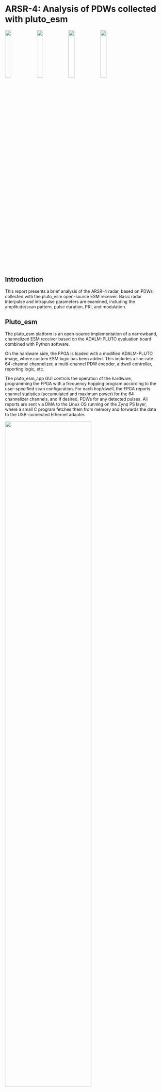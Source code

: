 # ARSR-4: Analysis of PDWs collected with pluto_esm
<img src="https://github.com/user-attachments/assets/87500873-1f59-4094-949e-ef7e03e506f0" width=20%>
<img src="https://github.com/user-attachments/assets/b6028ff0-afa0-477d-b4ee-cabb6d7d1f61" width=20%>
<img src="https://github.com/user-attachments/assets/43c5481e-17f0-4b02-97e4-dc6e5a06f665" width=20%>
<img src="https://github.com/user-attachments/assets/e69f4263-4187-4631-bfbe-59684714dd6d" width=20%>

## Introduction
This report presents a brief analysis of the ARSR-4 radar, based on PDWs collected with the pluto_esm open-source ESM receiver. Basic radar interpulse and intrapulse parameters are examined, including the amplitude/scan pattern, pulse duration, PRI, and modulation.

## Pluto_esm
The pluto_esm platform is an open-source implementation of a narrowband, channelized ESM receiver based on the ADALM-PLUTO evaluation board combined with Python software. 

On the hardware side, the FPGA is loaded with a modified ADALM-PLUTO image, where custom ESM logic has been added. This includes a line-rate 64-channel channelizer, a multi-channel PDW encoder, a dwell controller, reporting logic, etc.

The pluto_esm_app GUI controls the operation of the hardware, programming the FPGA with a frequency hopping program according to the user-specified scan configuration. For each hop/dwell, the FPGA reports channel statistics (accumulated and maximum power) for the 64 channelizer channels, and if desired, PDWs for any detected pulses. All reports are sent via DMA to the Linux OS running on the Zynq PS layer, where a small C program fetches them from memory and forwards the data to the USB-connected Ethernet adapter.

<img src="https://github.com/user-attachments/assets/87617445-a41e-4e44-8132-8c5be44d5f16" width=75%>

### Pluto_esm specifications
| Parameter            | Value                      |
|----------------------|:-----------:               |
| Transceiver          | AD9363                     |
| Tuning range         | 70-6000 MHz                | 
| Instantaneous BW     | 56 MHz                     |
| FPGA                 | XC7Z010                    |
| Data link            | 100M Ethernet (emulated)   |
| Channelizer channel count   | 64                  |
| Channelizer spacing (~BW)   | 0.96 MHz            |
| Channelizer sampling freq   | 1.92 MHz            |

### Pluto_esm PDWs
PDWs are stored by pluto_esm_app in json format. An example is annotated below:
```{"time": [2024, 12, 18, 15, 58, 29, 2, 353, 0], "sec_frac": 0.6321597099304199,   # logging timestamp
  "data": {
    "msg_seq_num": 0,               # internal message sequence number
    "msg_type": 32,                 # internal message type
    "dwell_seq_num": 0,             # dwell sequence number
    "pulse_seq_num": 7,             # per-channel pulse sequence number
    "pulse_channel": 37,            # channelizer channel index
    "pulse_threshold": 8,           # current threshold
    "pulse_power_accum": 1292,      # pulse power (I^2 + Q^2) accumulator
    "pulse_duration": 69,           # pulse duration, in channelizer channel cycles (1.92 MHz)
    "pulse_frequency": 0,           # currently unused
    "pulse_start_time": 320421454,  # pulse TOA, in system clock cycles (245.76 MHz, 4x the ADC sampling frequency)
    "buffered_frame_index": 0,      # internal IQ capture index
    "buffered_frame_valid": 1,      # IQ capture valid flag (capture memory is very limited, and coverage degrades with increasing pulse density)
    "buffered_frame_data": [[1, -1], [0, -1], ... ],  # raw IQ data of the pulse: 8 samples before the trigger point, 40 samples after
    "channel_frequency": 1252.8,    # channelizer channel frequency
    "dwell_channel_entry": {        # channel statistics (spectrum analyzer)
      "index": 37,                    # channelizer channel index
      "accum": 236740,                # channel power accumulator (I^2 + Q^2)
      "max": 102                      # channel power max value for the current dwell
    },
    "dwell_threshold_shift": 3,     # automatic threshold control setting
    "modulation_data": {                      # modulation analysis performed by pluto_esm_app using the raw IQ data
      "modulation_type": "FM",                  # frequency modulation - only LFM currently supported
      "LFM_slope": -15918.92858875841,          # calculated LFM slope, Hz/us
      "LFM_r_squared": 0.634858617417082,       # R^2 - goodness of fit of the calculated slope
      "LFM_mean_residual": 54475.58927354079    # mean residual of the slope fit
    }
  }
}
```

## Collection setup
* ARSR-4 to receiver: R=17 mi, $$\epsilon$$=-2.5&deg;.
* Data was collected using a vertically-polarized broadband (700-6000 MHz) antenna.
* To improve coverage, an emitter-specific config is used, which specifies a 314 ms dwell (not divisible by the PRI or scan time) near each of the two radar frequencies.
```
{
    "sim_mode": {"enable": 0, "filename": ""},
    "enable_recording": 0,
    "analysis_config": {
      "enable_pdw_recording": 1,
      "modulation_threshold": 0.25,
      "pulsed_emitter_search": {"expected_pulse_count": 0.1, "PW_range_scaling": [0.25, 1.25], "PRI_range_scaling": [0.75, 1.25]},
      "modulation_analysis": {"FM_threshold_residual": 0.05, "FM_threshold_r_squared": 0.5, "FM_threshold_slope": 1000, "FM_min_samples": 8}
    },
    "fast_lock_config": {"recalibration_interval": 600.0, "recalibration_pause": 2.0},
    "dwell_config": {"freq_start": 96.0, "freq_step": 48.0, "channel_step": 0.96},
    "scan_config": {
      "randomize_scan_order": 0,
      "include_freqs": [
          {"freq_range": [1250, 1255], "dwell_time": 0.31415926, "comment": "ARSR-4"},
          {"freq_range": [1334, 1338], "dwell_time": 0.31415926, "comment": "ARSR-4"}
      ],
      "exclude_freqs": []
    },
    "emitter_config": {
        "pulsed_emitters": [
            {"name": "ARSR-4",  "freq_range": [1200, 1400], "PW_range": [60, 90],     "PRI_range": [1500, 14000], "priority": 2, "threshold_dB": 9}
        ],
        "cw_emitters": []
    },
    "pluto_dma_reader_path": "../pluto_dma_reader/pluto_dma_reader",
    "pluto_credentials": {"username": "root", "password": "analog"},
    "graphics": {"fullscreen": 0, "noframe": 0}
}
```
## Collection analysis
* The `radar_analysis_ARSR_4.m` and `modulation_analysis.m` scripts are used to generate the plots and tables below.
* `analysis-20241218-155827-ARSR-4.log` contains the collected PDWs.
* MATLAB: R2023b

### Frequency
* Pulses were detected in three channels, centered at 1252.80, 1253.76, and 1336.32 MHz.
* Pulses are detected in the adjacent channels at 1252.80 and 1253.76 MHz due to FMOP (the frequency moving from one channel to another within the pulse).
  
![image](https://github.com/30N6/radar_analysis/blob/master/ARSR_4/analysis-20241218-155827-ARSR-4_fig_1.png)

### Pulse duration
* The upper frequency exhibits a narrow peak near 59 us, while the lower two frequencies have broad peaks centered near 70 and 38 us.
* The lower channels, being adjacent, have overlapping frequency frequency responses. Therefore, the total duration of the lower frequency pulse should be lower than 70+38 = 108 us.
* Overall, the collected pulse durations are consistent with the values published in open literature: 60 us for the high frequency and 90 us for the low frequency.
  
![image](https://github.com/30N6/radar_analysis/blob/master/ARSR_4/analysis-20241218-155827-ARSR-4_fig_2.png)

### Scan
* A 12 second scan period is clearly apparent.

![image](https://github.com/30N6/radar_analysis/blob/master/ARSR_4/analysis-20241218-155827-ARSR-4_fig_3.png)
![image](https://github.com/30N6/radar_analysis/blob/master/ARSR_4/analysis-20241218-155827-ARSR-4_fig_3_detail.png)

### PRI
* The ARSR-4 uses a PRI stagger.
* Computing a full PRI histogram (a histogram of the TOA differences between a given pulse and multiple subsequent pulses), we find a single prominent peak at the common stagger sum, around 41667 us.
* As expected, the PRI pattern is the same between frequencies.

![image](https://github.com/30N6/radar_analysis/blob/master/ARSR_4/analysis-20241218-155827-ARSR-4_fig_4.png)

* With a first-level PRI histogram (TOA differences of adjacent pulses only), the stagger pattern is easier to see.

![image](https://github.com/30N6/radar_analysis/blob/master/ARSR_4/analysis-20241218-155827-ARSR-4_fig_5.png)

* Finally, we can identify the PRIs via automatic clustering.

![image](https://github.com/30N6/radar_analysis/blob/master/ARSR_4/analysis-20241218-155827-ARSR-4_fig_9.png)

* Applying a threshold to eliminate spurious values, we find that there are nine PRIs:
```
PRI clustering, freq=1336.32:
   1: median: 1957.29  N: 3272
   3: median: 3336.98  N:13396
   5: median: 4203.65  N: 3628
   6: median: 4901.56  N: 3557
   8: median: 2382.29  N: 3206
   9: median: 3604.17  N: 3577
  11: median: 2839.58  N: 3240
  12: median: 4540.10  N: 3562
  13: median: 3891.15  N: 3605
```

### Raster/PRI stagger
* Plotting the pulse TOAs in raster format (fast time vs slow time), the stagger pattern appears to be stable over time.
* By automatically clustering the vertical traces, we find the exact stagger pattern, which consists of 12 PRIs.

![image](https://github.com/30N6/radar_analysis/blob/master/ARSR_4/analysis-20241218-155827-ARSR-4_fig_10.png)
![image](https://github.com/30N6/radar_analysis/blob/master/ARSR_4/analysis-20241218-155827-ARSR-4_fig_11.png)

```
Stagger pattern from raster, freq=1336.32:
   1: PRI: 3337.03 us   PRF: 299.67 Hz
   2: PRI: 2382.05 us   PRF: 419.81 Hz
   3: PRI: 3891.40 us   PRF: 256.98 Hz
   4: PRI: 4203.45 us   PRF: 237.90 Hz
   5: PRI: 3336.61 us   PRF: 299.71 Hz
   6: PRI: 2839.61 us   PRF: 352.16 Hz
   7: PRI: 3336.90 us   PRF: 299.68 Hz
   8: PRI: 4901.66 us   PRF: 204.01 Hz
   9: PRI: 3337.08 us   PRF: 299.66 Hz
  10: PRI: 1956.84 us   PRF: 511.03 Hz
  11: PRI: 3604.05 us   PRF: 277.47 Hz
  12: PRI: 4540.30 us   PRF: 220.25 Hz
```

### Modulation
* The ARSR-4 employs frequency modulation, and this is apparent in the raw IQ data provided with PDWs captured by pluto_esm.
* The two plots below show some example IQ captures (at 1336.32 MHz), for high and low SNRs.
* By computing the phase, unwrapping, diffing, and then fitting a line, the FM slope can be computed.

![image](https://github.com/30N6/radar_analysis/blob/master/ARSR_4/analysis-20241218-155827-ARSR-4_fig_21.png)
![image](https://github.com/30N6/radar_analysis/blob/master/ARSR_4/analysis-20241218-155827-ARSR-4_fig_22.png)

* The pluto_esm software attempts to detect FMOP for each PDW IQ capture that it receives, using the technique described above.
* From the summary statistics (again for 1336.32 MHz), we find a slope of roughly 20 kHz/us. This corresponds to a total excursion of roughly 1.2 MHz.
```
>> modulation_analysis
SNR > 30.0 dB:
example [1]: normr= 2520.4  r_squared=0.983  snr= 43.4  44.2 -- slope: -20161.6
example [2]: normr= 3935.3  r_squared=0.957  snr= 58.5  77.3 -- slope: -19892.0
example [3]: normr= 3070.1  r_squared=0.974  snr= 88.3  61.2 -- slope: -20111.7
example [4]: normr= 3922.7  r_squared=0.957  snr=114.5 130.0 -- slope: -19827.4
Hardware detection summary: num_pulses=1920  num_detected_FM=1920 (100.0%)  mean_r_squared=0.972 mean_slope=-20307.1 mean_residual=10699.4

SNR < 15.0 dB:
example [1]: normr= 6955.5  r_squared=0.860  snr=  3.2   3.4 -- slope: -18337.1
example [2]: normr= 8001.2  r_squared=0.802  snr=  2.4   1.4 -- slope: -17179.3
example [3]: normr= 8647.9  r_squared=0.841  snr=  2.6   8.0 -- slope: -21209.2
example [4]: normr=12752.5  r_squared=0.707  snr=  1.5   4.2 -- slope: -21109.1
Hardware detection summary: num_pulses=4106  num_detected_FM=4105 (100.0%)  mean_r_squared=0.806 mean_slope=-19975.4 mean_residual=44907.4
```
